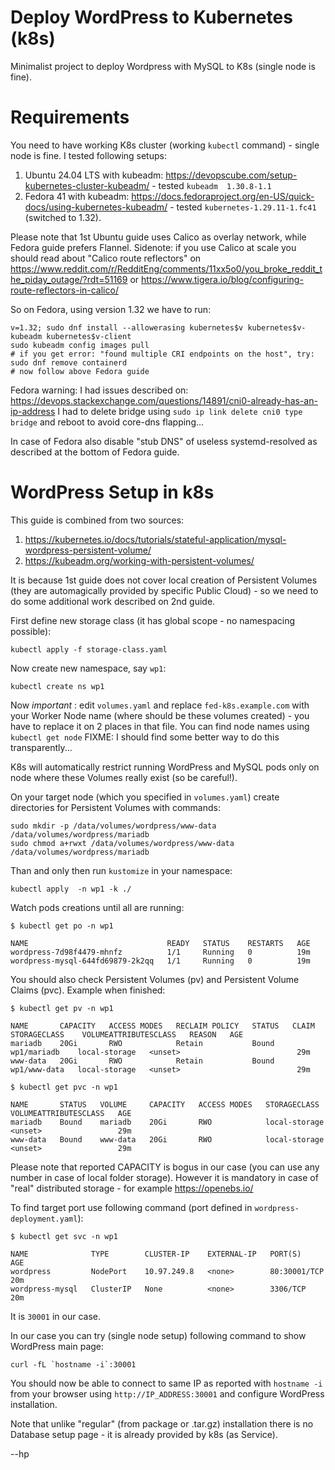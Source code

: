 # Deploy WordPress to Kubernetes (k8s)

Minimalist project to deploy Wordpress with MySQL to K8s (single node
is fine).

# Requirements

You need to have working K8s cluster (working `kubectl` command) - single node is fine. I tested
following setups:

1. Ubuntu 24.04 LTS with kubeadm: https://devopscube.com/setup-kubernetes-cluster-kubeadm/ - tested `kubeadm  1.30.8-1.1`
2. Fedora 41 with kubeadm: https://docs.fedoraproject.org/en-US/quick-docs/using-kubernetes-kubeadm/ - tested
   `kubernetes-1.29.11-1.fc41` (switched to 1.32).

Please note that 1st Ubuntu guide uses Calico as overlay network, while Fedora guide prefers Flannel.
Sidenote: if you use Calico at scale you should read about "Calico route reflectors"
on https://www.reddit.com/r/RedditEng/comments/11xx5o0/you_broke_reddit_the_piday_outage/?rdt=51169
or https://www.tigera.io/blog/configuring-route-reflectors-in-calico/

So on Fedora,  using version 1.32 we have to run:
```shell
v=1.32; sudo dnf install --allowerasing kubernetes$v kubernetes$v-kubeadm kubernetes$v-client
sudo kubeadm config images pull
# if you get error: "found multiple CRI endpoints on the host", try:
sudo dnf remove containerd
# now follow above Fedora guide
```

Fedora warning: I had issues described
on: https://devops.stackexchange.com/questions/14891/cni0-already-has-an-ip-address
I had to delete bridge using `sudo ip link delete cni0 type bridge` and reboot to avoid
core-dns flapping...

In case of Fedora also disable "stub DNS" of useless systemd-resolved as described at the
bottom of Fedora guide.

# WordPress Setup in k8s

This guide is combined from two sources:

1. https://kubernetes.io/docs/tutorials/stateful-application/mysql-wordpress-persistent-volume/
2. https://kubeadm.org/working-with-persistent-volumes/

It is because 1st guide does not cover local creation of Persistent Volumes
(they are automagically provided by specific Public Cloud) - so we need to do
some additional work described on 2nd guide.

First define new storage class (it has global scope - no namespacing possible):
```shell
kubectl apply -f storage-class.yaml
```

Now create new namespace, say `wp1`:
```shell
kubectl create ns wp1
```

Now *important* : edit `volumes.yaml` and replace  `fed-k8s.example.com` with
your Worker Node name (where should be these volumes created) - you have to
replace it on 2 places in that file. You can find node names using `kubectl get
node` FIXME: I should find some better way to do this transparently...

K8s will automatically restrict running WordPress and MySQL pods only on node
where these Volumes really exist (so be careful!).

On your target node (which you specified in `volumes.yaml`) create directories for
Persistent Volumes with commands:
```shell
sudo mkdir -p /data/volumes/wordpress/www-data /data/volumes/wordpress/mariadb
sudo chmod a+rwxt /data/volumes/wordpress/www-data /data/volumes/wordpress/mariadb
```

Than and only then run `kustomize` in your namespace:
```shell
kubectl apply  -n wp1 -k ./
```

Watch pods creations until all are running:
```shell
$ kubectl get po -n wp1

NAME                               READY   STATUS    RESTARTS   AGE
wordpress-7d98f4479-mhnfz          1/1     Running   0          19m
wordpress-mysql-644fd69879-2k2qq   1/1     Running   0          19m
```

You should also check Persistent Volumes (pv) and Persistent Volume Claims (pvc). Example
when finished:
```shell
$ kubectl get pv -n wp1

NAME       CAPACITY   ACCESS MODES   RECLAIM POLICY   STATUS   CLAIM          STORAGECLASS    VOLUMEATTRIBUTESCLASS   REASON   AGE
mariadb    20Gi       RWO            Retain           Bound    wp1/mariadb    local-storage   <unset>                          29m
www-data   20Gi       RWO            Retain           Bound    wp1/www-data   local-storage   <unset>                          29m

$ kubectl get pvc -n wp1

NAME       STATUS   VOLUME     CAPACITY   ACCESS MODES   STORAGECLASS    VOLUMEATTRIBUTESCLASS   AGE
mariadb    Bound    mariadb    20Gi       RWO            local-storage   <unset>                 29m
www-data   Bound    www-data   20Gi       RWO            local-storage   <unset>                 29m
```

Please note that reported CAPACITY is bogus in our case (you can use any number
in case of local folder storage).  However it is mandatory in case of "real"
distributed storage - for example https://openebs.io/

To find target port use following command (port defined in `wordpress-deployment.yaml`):
```shell
$ kubectl get svc -n wp1

NAME              TYPE        CLUSTER-IP    EXTERNAL-IP   PORT(S)        AGE
wordpress         NodePort    10.97.249.8   <none>        80:30001/TCP   20m
wordpress-mysql   ClusterIP   None          <none>        3306/TCP       20m
```

It is `30001` in our case.

In our case you can try (single node setup) following command to show WordPress main
page:
```shell
curl -fL `hostname -i`:30001
```

You should now be able to connect to same IP as reported with `hostname -i` from your
browser using `http://IP_ADDRESS:30001` and configure WordPress installation.

Note that unlike "regular" (from package or .tar.gz) installation there is no
Database setup page - it is already provided by k8s (as Service).

--hp
